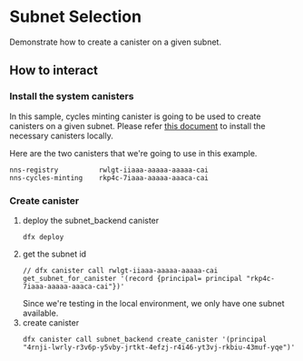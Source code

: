 # Subnet Selection
Demonstrate how to create a canister on a given subnet.

## How to interact

### Install the system canisters

In this sample, cycles minting canister is going to be used to create canisters on a given subnet. Please refer [this document](https://github.com/zhangwei983/deploy_icp_ledger/blob/main/by_dfx_nns/README.md) to install the necessary canisters locally.

Here are the two canisters that we're going to use in this example.

```
nns-registry          rwlgt-iiaaa-aaaaa-aaaaa-cai
nns-cycles-minting    rkp4c-7iaaa-aaaaa-aaaca-cai
```

### Create canister

1. deploy the subnet_backend canister
   ```
   dfx deploy
   ```
1. get the subnet id
   ```
   // dfx canister call rwlgt-iiaaa-aaaaa-aaaaa-cai get_subnet_for_canister '(record {principal= principal "rkp4c-7iaaa-aaaaa-aaaca-cai"})'  
   ```
   Since we're testing in the local environment, we only have one subnet available.
1. create canister
   ```
   dfx canister call subnet_backend create_canister '(principal "4rnji-lwrly-r3v6p-y5vby-jrtkt-4efzj-r4i46-yt3vj-rkbiu-43muf-yqe")'
   ```
